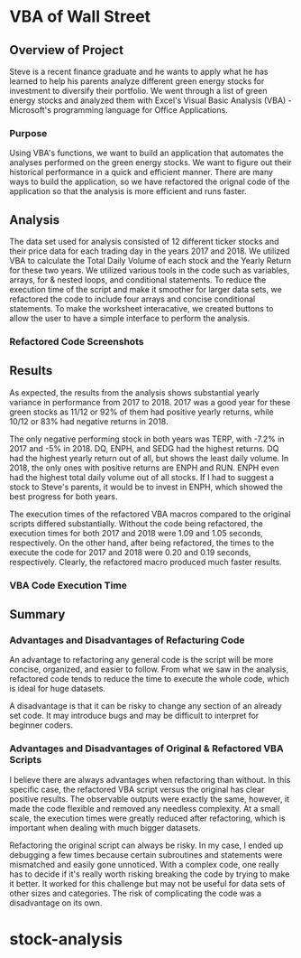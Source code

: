 # VBA of Wall Street

## Overview of Project

Steve is a recent finance graduate and he wants to apply what he has learned to help his parents analyze different green energy stocks for investment to diversify their portfolio. We went through a list of green energy stocks and analyzed them with Excel's Visual Basic Analysis (VBA) - Microsoft's programming language for Office Applications.

### Purpose

Using VBA's functions, we want to build an application that automates the analyses performed on the green energy stocks. We want to figure out their historical performance in a quick and efficient manner. There are many ways to build the application, so we have refactored the orignal code of the application so that the analysis is more efficient and runs faster. 

## Analysis 
The data set used for analysis consisted of 12 different ticker stocks and their price data for each trading day in the years 2017 and 2018. We utilized VBA to calculate the Total Daily Volume of each stock and the Yearly Return for these two years. We utilized various tools in the code such as variables, arrays, for & nested loops, and conditional statements. To reduce the execution time of the script and make it smoother for larger data sets, we refactored the code to include four arrays and concise conditional statements. To make the worksheet interacative, we created buttons to allow the user to have a simple interface to perform the analysis. 

### Refactored Code Screenshots



## Results

As expected, the results from the analysis shows substantial yearly variance in performance from 2017 to 2018. 2017 was a good year for these green stocks as 11/12 or 92% of them had positive yearly returns, while 10/12 or 83% had negative returns in 2018.

The only negative performing stock in both years was TERP, with -7.2% in 2017 and -5% in 2018. DQ, ENPH, and SEDG had the highest returns. DQ had the highest yearly return out of all, but shows the least daily volume. In 2018, the only ones with positive returns are ENPH and RUN. ENPH even had the highest total daily volume out of all stocks. If I had to suggest a stock to Steve's parents, it would be to invest in ENPH, which showed the best progress for both years.

The execution times of the refactored VBA macros compared to the original scripts differed substantially. Without the code being refactored, the execution times for both 2017 and 2018 were 1.09 and 1.05 seconds, respectively. On the other hand, after being refactored, the times to the execute the code for 2017 and 2018 were 0.20 and 0.19 seconds, respectively. Clearly, the refactored macro produced much faster results.

### VBA Code Execution Time

## Summary

### Advantages and Disadvantages of Refacturing Code

An advantage to refactoring any general code is the script will be more concise, organized, and easier to follow. From what we saw in the analysis, refactored code tends to reduce the time to execute the whole code, which is ideal for huge datasets.

A disadvantage is that it can be risky to change any section of an already set code. It may introduce bugs and may be difficult to interpret for beginner coders.

### Advantages and Disadvantages of Original & Refactored VBA Scripts

I believe there are always advantages when refactoring than without. In this specific case, the refactored VBA script versus the original has clear positive results. The observable outputs were exactly the same, however, it made the code flexible and removed any needless complexity. At a small scale, the execution times were greatly reduced after refactoring, which is important when dealing with much bigger datasets.

Refactoring the original script can always be risky. In my case, I ended up debugging a few times because certain subroutines and statements were mismatched and easily gone unnoticed. With a complex code, one really has to decide if it's really worth risking breaking the code by trying to make it better. It worked for this challenge but may not be useful for data sets of other sizes and categories. The risk of complicating the code was a disadvantage on its own.
# stock-analysis
